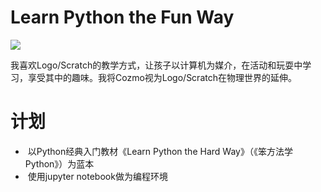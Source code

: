 # Learn Python the Fun Way
![](http://oav6fgfj1.bkt.clouddn.com/cozmo92f55c7b.png)

我喜欢Logo/Scratch的教学方式，让孩子以计算机为媒介，在活动和玩耍中学习，享受其中的趣味。我将Cozmo视为Logo/Scratch在物理世界的延伸。

# 计划
*  以Python经典入门教材《Learn Python the Hard Way》（《笨方法学Python》）为蓝本
*  使用jupyter notebook做为编程环境
